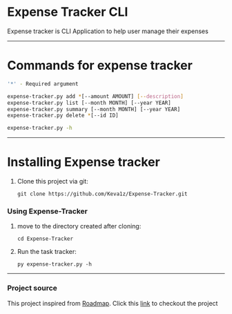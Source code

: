 # Expense Tracker CLI

Expense tracker is CLI Application to help user manage their expenses

***

# Commands for expense tracker

```bash
'*' - Required argument

expense-tracker.py add *[--amount AMOUNT] [--description]
expense-tracker.py list [--month MONTH] [--year YEAR]
expense-tracker.py summary [--month MONTH] [--year YEAR]
expense-tracker.py delete *[--id ID]

expense-tracker.py -h
```

***

# Installing Expense tracker

1. Clone this project via git:

   ```shell
   git clone https://github.com/Keva1z/Expense-Tracker.git
   ```

### Using Expense-Tracker

1. move to the directory created after cloning:

   ```shell
   cd Expense-Tracker
   ```

2. Run the task tracker:

   ```shell
   py expense-tracker.py -h
   ```

***

### Project source

This project inspired from [Roadmap](https://www.roadmap.sh). Click this [link](https://roadmap.sh/projects/expense-tracker) to checkout the project